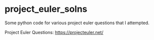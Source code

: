 # project_euler_solns

Some python code for various project euler questions that I attempted.

Project Euler Questions: https://projecteuler.net/
